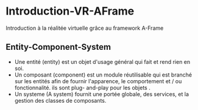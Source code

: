 # Introduction-VR-AFrame
Introduction à la réalitée virtuelle grâce au framework A-Frame


## Entity-Component-System

* Une entité (entity) est un objet d'usage général qui fait et rend rien en soi.
* Un composant (component) est un module réutilisable qui est branché sur les entités afin de fournir l'apparence, le comportement et / ou fonctionnalité. ils sont plug- and-play pour les objets .
* Un systeme (A system) fournit une portée globale, des services, et la gestion des classes de composants.
